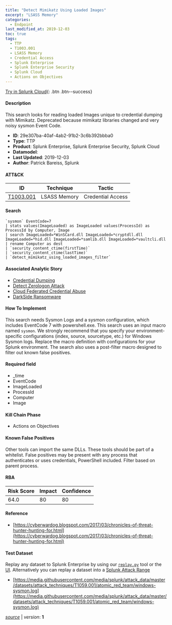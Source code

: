 ```yaml
---
title: "Detect Mimikatz Using Loaded Images"
excerpt: "LSASS Memory"
categories:
  - Endpoint
last_modified_at: 2019-12-03
toc: true
tags:
  - TTP
  - T1003.001
  - LSASS Memory
  - Credential Access
  - Splunk Enterprise
  - Splunk Enterprise Security
  - Splunk Cloud
  - Actions on Objectives
---
```




[Try in Splunk Cloud](#https://www.splunk.com/en_us/software/splunk-cloud-platform.html){: .btn .btn--success}

#### Description

This search looks for reading loaded Images unique to credential dumping with Mimikatz. Deprecated because mimikatz libraries changed and very noisy sysmon Event Code.

- **ID**: 29e307ba-40af-4ab2-91b2-3c6b392bbba0
- **Type**: TTP
- **Product**: Splunk Enterprise, Splunk Enterprise Security, Splunk Cloud
- **Datamodel**: 
- **Last Updated**: 2019-12-03
- **Author**: Patrick Bareiss, Splunk


#### ATT&CK

| ID          | Technique   | Tactic       |
| ----------- | ----------- |--------------|
| [T1003.001](https://attack.mitre.org/techniques/T1003/001/) | LSASS Memory | Credential Access |


#### Search

```
`sysmon` EventCode=7 
| stats values(ImageLoaded) as ImageLoaded values(ProcessId) as ProcessId by Computer, Image 
| search ImageLoaded=*WinSCard.dll ImageLoaded=*cryptdll.dll ImageLoaded=*hid.dll ImageLoaded=*samlib.dll ImageLoaded=*vaultcli.dll 
| rename Computer as dest 
| `security_content_ctime(firstTime)`
| `security_content_ctime(lastTime)` 
| `detect_mimikatz_using_loaded_images_filter`
```

#### Associated Analytic Story
* [Credential Dumping](/stories/credential_dumping)
* [Detect Zerologon Attack](/stories/detect_zerologon_attack)
* [Cloud Federated Credential Abuse](/stories/cloud_federated_credential_abuse)
* [DarkSide Ransomware](/stories/darkside_ransomware)


#### How To Implement
This search needs Sysmon Logs and a sysmon configuration, which includes EventCode 7 with powershell.exe. This search uses an input macro named `sysmon`. We strongly recommend that you specify your environment-specific configurations (index, source, sourcetype, etc.) for Windows Sysmon logs. Replace the macro definition with configurations for your Splunk environment. The search also uses a post-filter macro designed to filter out known false positives.

#### Required field
* _time
* EventCode
* ImageLoaded
* ProcessId
* Computer
* Image


#### Kill Chain Phase
* Actions on Objectives


#### Known False Positives
Other tools can import the same DLLs. These tools should be part of a whitelist. False positives may be present with any process that authenticates or uses credentials, PowerShell included. Filter based on parent process.



#### RBA

| Risk Score  | Impact      | Confidence   |
| ----------- | ----------- |--------------|
| 64.0 | 80 | 80 |



#### Reference

* [https://cyberwardog.blogspot.com/2017/03/chronicles-of-threat-hunter-hunting-for.html](https://cyberwardog.blogspot.com/2017/03/chronicles-of-threat-hunter-hunting-for.html)



#### Test Dataset
Replay any dataset to Splunk Enterprise by using our [`replay.py`](https://github.com/splunk/attack_data#using-replaypy) tool or the [UI](https://github.com/splunk/attack_data#using-ui).
Alternatively you can replay a dataset into a [Splunk Attack Range](https://github.com/splunk/attack_range#replay-dumps-into-attack-range-splunk-server)

* [https://media.githubusercontent.com/media/splunk/attack_data/master/datasets/attack_techniques/T1059.001/atomic_red_team/windows-sysmon.log](https://media.githubusercontent.com/media/splunk/attack_data/master/datasets/attack_techniques/T1059.001/atomic_red_team/windows-sysmon.log)



[*source*](https://github.com/splunk/security_content/tree/develop/detections/endpoint/detect_mimikatz_using_loaded_images.yml) \| *version*: **1**